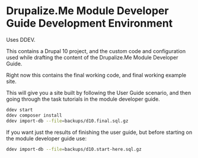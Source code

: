 # Drupalize.Me Module Developer Guide Development Environment

Uses DDEV.

This contains a Drupal 10 project, and the custom code and configuration used while drafting the content of the Drupalize.Me Module Developer Guide.

Right now this contains the final working code, and final working example site.

This will give you a site built by following the User Guide scenario, and then going through the task tutorials in the module developer guide.

```bash
ddev start
ddev composer install
ddev import-db --file=backups/d10.final.sql.gz
```

If you want just the results of finishing the user guide, but before starting on the module developer guide use:

```bash
ddev import-db --file=backups/d10.start-here.sql.gz
```
